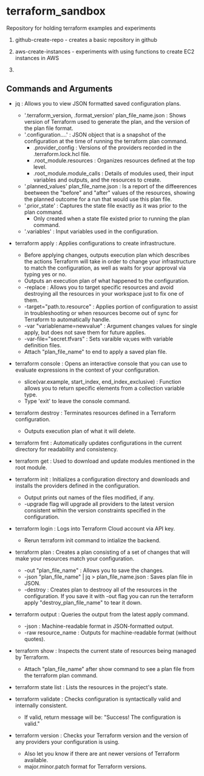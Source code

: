 # terraform_sandbox
Repository for holding terraform examples and experiments

1. github-create-repo - creates a basic repository in github

2. aws-create-instances - experiments with using functions to create EC2 instances in AWS

3. 

## Commands and Arguments

- jq : Allows you to view JSON formatted saved configuration plans.
    -  '.terraform_version, .format_version' plan_file_name.json : Shows version of Terraform used to generate the plan, and the version of the plan file format.
    -  '.configuration....' : JSON object that is a snapshot of the configuration at the time of running the terraform plan command.
        - .provider_config : Versions of the providers recorded in the .terraform.lock.hcl file.
        - .root_module.resources : Organizes resources defined at the top level.
        - .root_module.module_calls : Details of modules used, their input variables and outputs, and the resources to create.
    - '.planned_values' plan_file_name.json : Is a report of the diffeerences beetween the "before" and "after" values of the resources, showing the planned outcome for a run that would use this plan file.
    - '.prior_state' : Captures the state file exactly as it was prior to the plan command.
        - Only created when a state file existed prior to running the plan command.
    - '.variables' : Input variables used in the configuration.

- terraform apply : Applies configurations to create infrastructure.
    - Before applying changes, outputs execution plan which describes the actions Terraform will take in order to change your infrastructure to match the configuration, as well as waits for your approval via typing yes or no.
    - Outputs an execution plan of what happened to the configuration.
    -  -replace : Allows you to target specific resources and avoid destroying all the resources in your workspace just to fix one of them.
    -  -target="path.to.resource" : Applies portion of configuration to assist in troubleshooting or when resources become out of sync for Terraform to automatically handle.
    -  -var "variablename=newvalue" : Argument changes values for single apply, but does not save them for future applies.
    -  -var-file="secret.tfvars" : Sets varaible va;ues with variable definition files. 
    - Attach "plan_file_name" to end to apply a saved plan file.

- terraform console : Opens an interactive console that you can use to evaluate expressions in the context of your configuration.
    - slice(var.example, start_index, end_index_exclusive) : Function allows you to return specific elements from a collection variable type.
    - Type 'exit' to leave the console command.

- terraform destroy : Terminates resources defined in a Terraform configuration.
    - Outputs execution plan of what it will delete.

- terraform fmt : Automatically updates configurations in the current directory for readability and consistency.

- terraform get : Used to download and update modules mentioned in the root module.

- terraform init : Initializes a configuration directory and downloads and installs the providers defined in the configuration.
    - Output prints out names of the files modified, if any.
    -  -upgrade flag will upgrade all providers to the latest version consistent within the version constraints specified in the configuration.

- terraform login : Logs into Terraform Cloud account via API key.
    - Rerun terraform init command to intialize the backend.

- terraform plan : Creates a plan consisting of a set of changes that will make your resources match your configuration.
    -  -out "plan_file_name" : Allows you to save the changes.
    -  -json "plan_file_name" | jq > plan_file_name.json : Saves plan file in JSON.
    -  -destroy : Creates plan to destrooy all of the resources in the configuration. If you save it with -out flag you can run the terraform apply "destroy_plan_file_name" to tear it down.

- terraform output : Queries the output from the latest apply command.
    -  -json : Machine-readable format in JSON-formatted output.
    -  -raw resource_name : Outputs for machine-readable format (without quotes).

- terraform show : Inspects the current state of resources being managed by Terraform.
    - Attach "plan_file_name" after show command to see a plan file from the terraform plan command.

- terraform state list : Lists the resources in the project's state.

- terraform validate : Checks configuration is syntactically valid and internally consistent.
    - If valid, return message will be: "Success! The configuration is valid."

- terraform version : Checks your Terraform version and the version of any providers your configuration is using.
    - Also let you know if there are ant newer versions of Terraform available.
    - major.minor.patch format for Terraform versions.